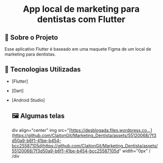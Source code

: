 <h1 align="center">
    <br>App local de marketing para dentistas com Flutter<br/>
</h1>

## :bookmark: Sobre o Projeto

Esse aplicativo Flutter é baseado em uma maquete Figma de um local de marketing para dentistas.

## :rocket: Tecnologias Utilizadas

- [Flutter]
- [Dart]
- [Android Studio]

  ## :framed_picture: Algumas telas

  div align="center"
img src="[https://desblogada.files.wordpress.co...](https://github.com/ClaitonGit/Marketing_Dentista/assets/55120068/7f3d50a9-b6f1-41be-b454-bcc25587105d)https://github.com/ClaitonGit/Marketing_Dentista/assets/55120068/7f3d50a9-b6f1-41be-b454-bcc25587105d" width="0px" /
/div
